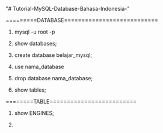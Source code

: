 "# Tutorial-MySQL-Database-Bahasa-Indonesia-" 

=========DATABASE===========================

1. mysql -u root -p

2. show databases;

3. create database belajar_mysql;

4. use nama_database

5. drop database nama_database;

6. show tables;

========TABLE=========================

1. show ENGINES;

2. 


